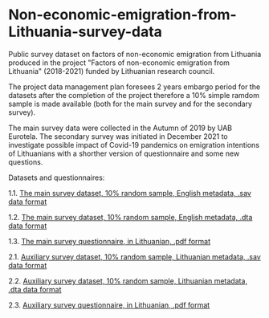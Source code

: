 # Non-economic-emigration-from-Lithuania-survey-data
Public survey dataset on factors of non-economic emigration from Lithuania produced in the project "Factors of non-economic emigration from Lithuania" (2018-2021) funded by Lithuanian research council.

The project data management plan foresees 2 years embargo period for the datasets after the completion of the project therefore a 10% simple ramdom sample is made available (both for the main survey and for the secondary survey). 

The main survey data were collected in the Autumn of 2019 by UAB Eurotela. The secondary survey was initiated in December 2021 to investigate possible impact of Covid-19 pandemics on emigration intentions of Lithuanians with a shorther version of questionnaire and some new questions. 

Datasets and questionnaires:

1.1. [The main survey dataset, 10% random sample, English metadata, .sav data format](../blob/main/Emigration_survey_fraction_20220719_en.sav)

1.2. [The main survey dataset, 10% random sample, English metadata, .dta data format](../blob/main/Emigration_survey_fraction_20220719_en.dta)

1.3. [The main survey questionnaire, in Lithuanian, .pdf format](../blob/main/Emigration_survey_questionnaire_ltu_20190606.pdf)

2.1. [Auxiliary survey dataset, 10% random sample, Lithuanian metadata, .sav data format](../blob/main/Emigration_secondary_survey_fraction_lt.sav)

2.2. [Auxiliary survey dataset, 10% random sample, Lithuanian metadata, .dta data format](../blob/main/Emigration_secondary_survey_fraction_lt.dta)

2.3. [Auxiliary survey questionnaire, in Lithuanian, .pdf format](../blob/main/Emigration_secondary_survey_questionnaire_lt.pdf)
